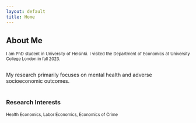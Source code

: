 ```yaml
---
layout: default
title: Home
---
```


## About Me
<p align="justify" style="font-size:80%;"> I am PhD student in University of Helsinki.  I visited the Department of Economics at University College London in fall 2023. <br/>
<br/>  
  
My research primarily focuses on mental health and adverse socioeconomic outcomes. <br/> 
<br/> 
  
### Research Interests

<p style="font-size:80%;">
Health Economics, Labor Economics, Economics of Crime
</p>
